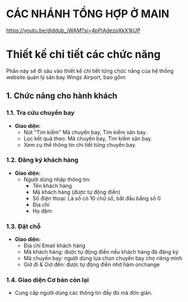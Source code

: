 # CÁC NHÁNH TỔNG HỢP Ở MAIN

https://youtu.be/diddub_jWAM?si=4pPiAdezpXkX1kUP

# Thiết kế chi tiết các chức năng

Phần này sẽ đi sâu vào thiết kế chi tiết từng chức năng của hệ thống website quản lý sân bay Wings Airport, bao gồm:

## 1. Chức năng cho hành khách

### 1.1. Tra cứu chuyến bay

- **Giao diện:**
  - Nút "Tìm kiếm" Mã chuyến bay, Tìm kiếm sân bay.
  - Lọc kết quả theo: Mã chuyến bay, Tìm kiếm sân bay.
  - Xem cụ thể thông tin chi tiết từng chuyến bay.

### 1.2. Đăng ký khách hàng

- **Giao diện:**
  - Người dùng nhập thông tin:
    - Tên khách hàng
    - Mã khách hàng (được tự động điền)
    - Số điện thoại: Là số có 10 chữ số, bắt đầu bằng số 0
    - Địa chỉ
    - Họ đệm

### 1.3. Đặt chỗ

- **Giao diện:**
  - Địa chỉ Email khách hàng
  - Mã khách hàng: được tự động điền nếu khách hàng đã đăng ký
  - Mã chuyến bay: người dùng lựa chọn chuyến bay cho riêng mình
  - Giờ đi & Giờ đến: được tự động điền nhờ hàm onchange

### 1.4. Giao diện Cơ bản còn lại

- Cung cấp người dùng các thông tin đầy đủ mà đơn giản.
